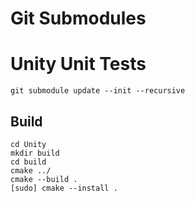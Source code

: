 # Git Submodules

# Unity Unit Tests
`git submodule update --init --recursive`

## Build
```
cd Unity
mkdir build
cd build
cmake ../
cmake --build .
[sudo] cmake --install .
```

